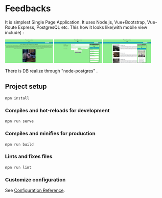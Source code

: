 # Feedbacks 

It is simplest Single Page Application. It uses Node.js, Vue+Bootstrap, Vue-Route Express, PostgresQL etc. 
This how it looks like(with mobile view include) : 
<p>
<img src="public/img/Screenshot_1.png" width="31%" height="auto" />
<img src="public/img/Screenshot_2.png" width="31%" height="auto" />
<img src="public/img/Screenshot_3.png" width="31%" height="auto" />
</p>

There is DB realize through "node-postgres" .

## Project setup
```
npm install
```

### Compiles and hot-reloads for development
```
npm run serve
```

### Compiles and minifies for production
```
npm run build
```

### Lints and fixes files
```
npm run lint
```

### Customize configuration
See [Configuration Reference](https://cli.vuejs.org/config/).
